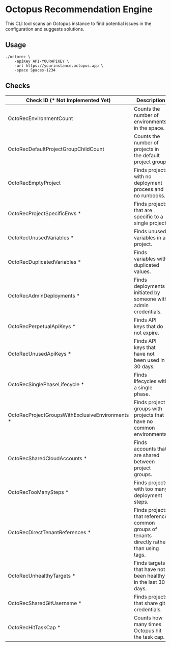 # Octopus Recommendation Engine

This CLI tool scans an Octopus instance to find potential issues in the configuration and suggests solutions.

## Usage

```
./octorec \
    -apiKey API-YOURAPIKEY \
    -url https://yourinstance.octopus.app \
    -space Spaces-1234
```

## Checks

| Check ID (* Not Implemented Yet)                | Description                                                                             |
|-------------------------------------------------|-----------------------------------------------------------------------------------------|
| OctoRecEnvironmentCount                         | Counts the number of environments in the space.                                         |
 | OctoRecDefaultProjectGroupChildCount            | Counts the number of projects in the default project group.                             |
 | OctoRecEmptyProject                             | Finds projects with no deployment process and no runbooks.                              |
 | OctoRecProjectSpecificEnvs *                    | Finds projects that are specific to a single project.                                   |
| OctoRecUnusedVariables *                        | Finds unused variables in a project.                                                    |
 | OctoRecDuplicatedVariables *                    | Finds variables with duplicated values.                                                 |
 | OctoRecAdminDeployments *                       | Finds deployments initiated by someone with admin credentials.                          |
 | OctoRecPerpetualApiKeys *                       | Finds API keys that do not expire.                                                      |
 | OctoRecUnusedApiKeys *                          | Finds API keys that have not been used in 30 days.                                      |
 | OctoRecSinglePhaseLifecycle *                   | Finds lifecycles with a single phase.                                                   |
 | OctoRecProjectGroupsWithExclusiveEnvironments * | Finds project groups with projects that have no common environments.                    |
| OctoRecSharedCloudAccounts *                    | Finds accounts that are shared between project groups.                                  |
 | OctoRecTooManySteps *                           | Finds projects with too many deployment steps.                                          |
| OctoRecDirectTenantReferences *                 | Finds projects that reference common groups of tenants directly rather than using tags. |
 | OctoRecUnhealthyTargets *                       | Finds targets that have not been healthy in the last 30 days.                           |
 | OctoRecSharedGitUsername *                      | Finds projects that share git credentials.                                              |
 | OctoRecHitTaskCap *                             | Counts how many times Octopus hit the task cap.                                         |